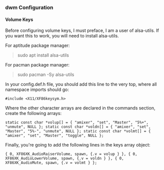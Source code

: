 ### dwm Configuration

#### Volume Keys
Before configuring volume keys, I must preface, I am a user of alsa-utils. If you want this to work, you will need to install alsa-utils.

For aptitude package manager:

> sudo apt install alsa-utils

For pacman package manager:

> sudo pacman -Sy alsa-utils


In your config.def.h file, you should add this line to the very top, where all namespace imports should go:

`#include <X11/XF86keysym.h>`

Where the other character arrays are declared in the commands section, create the following arrays:

`static const char *volup[] = { "amixer", "set", "Master", "5%+", "unmute", NULL };
static const char *voldn[] = { "amixer", "set", "Master", "5%-", "unmute", NULL };
static const char *volmt[] = { "amixer", "set", "Master", "toggle", NULL };`

Finally, you're going to add the following lines in the keys array object:

`{ 0, XF86XK_AudioRaiserVolume, spawn, {.v = volup } },
{ 0, XF86XK_AudioLowerVolume, spawn, {.v = voldn } },
{ 0, XF86XK_AudioMute, spawn, {.v = volmt } };`
